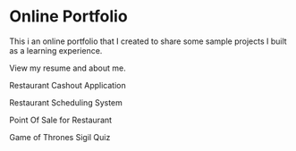 # Online Portfolio
This i an online portfolio that I created to share some sample projects I built as a learning experience.

View my resume and about me.

Restaurant Cashout Application

Restaurant Scheduling System

Point Of Sale for Restaurant

Game of Thrones Sigil Quiz
